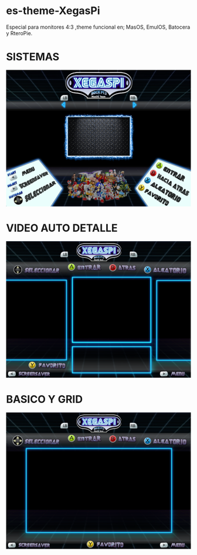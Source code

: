 # es-theme-XegasPi

Especial para monitores 4:3 ,theme funcional en; MasOS, EmulOS, Batocera y RteroPie.


# SISTEMAS
![Test Image 1](https://github.com/DOCK-PI3/es-theme-XegasPi/blob/master/assets/systems_H.png)


# VIDEO AUTO DETALLE
![Test Image 2](https://github.com/DOCK-PI3/es-theme-XegasPi/blob/master/assets/gamelist_vad.png)


# BASICO Y GRID
![Test Image 3](https://github.com/DOCK-PI3/es-theme-XegasPi/blob/master/assets/gamelist_bg_basic-grid.png)
